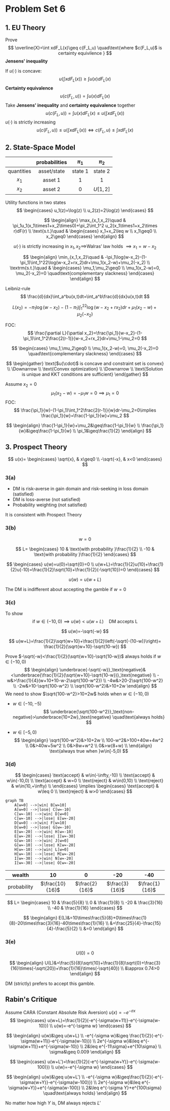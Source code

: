 # Problem Set 6

## 1. EU Theory

Prove
$$
\overline{X}=\int xdF_L(x)\geq c(F_L,u) \quad\text{where $c(F_L,u)$ is certainty equivilence }
$$
**Jensens' inequality**

If $u(\cdot)$ is concave:
$$
u(\int xdF_L(x))\geq\int u(x)dF_L(x)
$$
**Certainty equivalence**
$$
u(c(F_L,u))=\int u(x)dF_L(x)
$$
Take **Jensens' inequality** and **certainty equivalence** together
$$
u(c(F_L,u))=\int u(x)dF_L(x)\leq u(\int xdF_L(x))
$$
$u(\cdot)$ is strictly increasing 
$$
u(c(F_L,u))\leq u(\int xdF_L(x)) \iff c(F_L,u)\leq\int xdF_L(x) 
$$

## 2. State-Space Model

|            | probabilities | $\pi_1$ | $\pi_2$  |
| :--------: | :-----------: | :-----: | :------: |
| quantities |  asset/state  | state 1 | state 2  |
|   $x_1$    |    asset 1    |   $1$   |   $1$    |
|   $x_2$    |    asset 2    |   $0$   | $U[1,2]$ |

Utility functions in two states
$$
\begin{cases}
u_1(z)=\log(z) \\
u_2(z)=2\log(z)
\end{cases}
$$

$$
\begin{align}
\max_{x_1,x_2}\quad & \pi_1u_1(x_1\times1+x_2\times0)+\pi_2\int_1^2 u_2(x_1\times1+x_2\times r)dF(r) \\
\text{s.t.}\quad &
\begin{cases}
x_1+x_2\leq w \\
x_1\geq0 \\
x_2\geq0
\end{cases}
\end{align}
$$

$$
\text{$u(\cdot)$ is strictly increasing in $x_1, x_2\implies$Walras' law holds $\implies x_1=w-x_2$ }
$$

$$
\begin{align}
\min_{x_1,x_2}\quad & -\pi_1\log(w-x_2)-(1-\pi_1)\int_1^22\log(w-x_2+rx_2)dr+\mu_1(x_2-w)+\mu_2(-x_2) \\
\textrm{s.t.}\quad &
\begin{cases}
\mu_1,\mu_2\geq0 \\
\mu_1(x_2-w)=0, \mu_2(-x_2)=0 \quad\text{complementary slackness}
\end{cases}
\end{align}
$$

Leibniz-rule
$$
\frac{d}{dx}\int_a^bu(x,t)dt=\int_a^b\frac{d}{dx}u(x,t)dt
$$

$$
L(x_2)=-\pi_1\log(w-x_2)-(1-\pi_1)\int_1^22\log(w-x_2+rx_2)dr+\mu_1(x_2-w)+\mu_2(-x_2)
$$

FOC:
$$
\frac{\partial L}{\partial x_2}=\frac{\pi_1}{w-x_2}-(1-\pi_1)\int_1^2\frac{2(r-1)}{w-x_2+rx_2}dr+\mu_1-\mu_2=0
$$

$$
\begin{cases}
\mu_1,\mu_2\geq0 \\
\mu_1(x_2-w)=0, \mu_2(-x_2)=0 \quad\text{complementary slackness}
\end{cases}
$$

$$
\begin{gather}
\text{$u(\cdot)$ is concave and constraint set is convex} \\
\Downarrow \\
\text{Convex optimization} \\
\Downarrow \\
\text{Solution is unique and KKT conditions are sufficient}
\end{gather}
$$

Assume $x_2=0$
$$
\mu_1(x_2-w)=-\mu_1w=0\implies\mu_1=0
$$
FOC:
$$
\frac{\pi_1}{w}-(1-\pi_1)\int_1^2\frac{2(r-1)}{w}dr-\mu_2=0\implies
\frac{\pi_1}{w}=\frac{1-\pi_1}{w}+\mu_2
$$

$$
\begin{align}
\frac{1-\pi_1}{w}+\mu_2&\geq\frac{1-\pi_1}{w} \\
\frac{\pi_1}{w}&\geq\frac{1-\pi_1}{w} \\
\pi_1&\geq\frac{1}{2}
\end{align}
$$

## 3. Prospect Theory

$$
u(x)=
\begin{cases}
\sqrt{x}, & x\geq0 \\
-\sqrt{-x}, & x<0
\end{cases}
$$

### 3(a)

* DM is risk-averse in gain domain and risk-seeking in loss domain (satisfied)
* DM is loss-averse (not satisfied)
* Probability weighting (not satisfied)

It is consistent with Prospect Theory

### 3(b)

$$
w=0
$$

$$
L=
\begin{cases}
10 & \text{with probability }\frac{1}{2} \\
-10 & \text{with probability }\frac{1}{2}
\end{cases}
$$

$$
\begin{cases}
u(w)=u(0)=\sqrt{0}=0 \\
u(w+L)=\frac{1}{2}u(10)+\frac{1}{2}u(-10)=\frac{1}{2}\sqrt{10}+\frac{1}{2}(-\sqrt{10})=0
\end{cases}
$$

$$
u(w)=u(w+L)
$$

The DM is indifferent about accepting the gamble if $w=0$ 

### 3(c)

To show
$$
\text{if } w\in(-10,0)\implies u(w)<u(w+L)\quad\text{DM accepts L}
$$

$$
u(w)=-\sqrt{-w}
$$

$$
u(w+L)=\frac{1}{2}\sqrt{w+10}+\frac{1}{2}\left(-\sqrt{-(10-w)}\right)=
\frac{1}{2}(\sqrt{w+10}-\sqrt{10-w})
$$

Prove $-\sqrt{-w}<\frac{1}{2}(\sqrt{w+10}-\sqrt{10-w})$ always holds if $w\in(-10,0)$ 
$$
\begin{align}
\underbrace{-\sqrt{-w}}_\text{negative}&<\underbrace{\frac{1}{2}(\sqrt{w+10}-\sqrt{10-w})}_\text{negative} \\
-w&>\frac{1}{4}(w+10+10-w-2\sqrt{100-w^2}) \\
-4w&>20-2\sqrt{100-w^2} \\
-2w&>10-\sqrt{100-w^2} \\
\sqrt{100-w^2}&>10+2w
\end{align}
$$
We need to show $\sqrt{100-w^2}>10+2w$ holds when $w\in(-10,0)$ 

* $w\in(-10,-5)$ 
  $$
  \underbrace{\sqrt{100-w^2}}_\text{non-negative}>\underbrace{10+2w}_\text{negative} 
  \quad\text{always holds}
  $$

* $w\in[-5, 0)$ 
  $$
  \begin{align}
  \sqrt{100-w^2}&>10+2w \\
  100-w^2&>100+40w+4w^2 \\
  0&>40w+5w^2 \\
  0&>8w+w^2 \\
  0&>w(8+w) \\
  \end{align}
  \text{always true when }w\in[-5,0)
  $$

### 3(d)

$$
\begin{cases}
\text{accept} & w\in(-\infty,-10) \\
\text{accept} & w\in(-10,0) \\
\text{accept} & w=0 \\
\text{reject} & w\in(0,10) \\
\text{reject} & w\in(10,+\infty) \\
\end{cases}
\implies
\begin{cases}
\text{accept} & w\leq 0 \\
\text{reject} & w>0
\end{cases}
$$

```mermaid
graph TB
	A[w=0] -->|win| B[w=10]
	A[w=0] -->|lose| C[w=-10]
	C[w=-10] -->|win| D[w=0]
	C[w=-10] -->|lose| E[w=-20]
	D[w=0] -->|win| F[w=10]
	D[w=0] -->|lose| G[w=-10]
	E[w=-20] -->|win| H[w=-10]
	E[w=-20] -->|lose| I[w=-30]
	G[w=-10] -->|win| J[w=0]
	G[w=-10] -->|lose| K[w=-20]
	H[w=-10] -->|win| L[w=0]
	H[w=-10] -->|lose| M[w=-20]
	I[w=-30] -->|win| N[w=-20]
	I[w=-30] -->|lose| O[w=-20]
```

|   wealth    |       10        |       0        |      -20       |      -40       |
| :---------: | :-------------: | :------------: | :------------: | :------------: |
| probability | $\frac{10}{16}$ | $\frac{2}{16}$ | $\frac{3}{16}$ | $\frac{1}{16}$ |

$$
L=
\begin{cases}
10 & \frac{5}{8} \\
0 & \frac{1}{8} \\
-20 & \frac{3}{16} \\
-40 & \frac{1}{16}
\end{cases}
$$

$$
\begin{align}
E(L)&=10\times\frac{5}{8}+0\times\frac{1}{8}-20\times\frac{3}{16}-40\times\frac{1}{16} \\
&=\frac{25}{4}-\frac{15}{4}-\frac{5}{2} \\
&=0
\end{align}
$$

### 3(e)

$$
U(0)=0
$$

$$
\begin{align}
U(L)&=\frac{5}{8}\sqrt{10}+\frac{1}{8}\sqrt{0}+\frac{3}{16}\times(-\sqrt{20})+\frac{1}{16}\times(-\sqrt{40}) \\
&\approx 0.74>0
\end{align}
$$

DM (strictly) prefers to accept  this gamble.



## Rabin's Critique

Assume CARA (Constant Absolute Risk Aversion) $u(x)=-e^{-\sigma x}$
$$
\begin{cases}
u(w+L)=\frac{1}{2}(-e^{-\sigma(w+11)}-e^{-\sigma(w-10)}) \\
u(w)=-e^{-\sigma w}
\end{cases}
$$

$$
\begin{align}
u(w)&\geq u(w+L) \\
-e^{-\sigma w}&\geq \frac{1}{2}(-e^{-\sigma(w+11)}-e^{-\sigma(w-10)}) \\
2e^{-\sigma w}&\leq e^{-\sigma(w+11)}+e^{-\sigma(w-10)} \\
2&\leq e^{-11\sigma}+e^{10\sigma} \\
\sigma&\geq 0.009
\end{align}
$$

$$
\begin{cases}
u(w+L')=\frac{1}{2}(-e^{-\sigma(w+Y)}-e^{-\sigma(w-100)}) \\
u(w)=-e^{-\sigma w}
\end{cases}
$$

$$
\begin{align}
u(w)&\geq u(w+L') \\
-e^{-\sigma w}&\geq\frac{1}{2}(-e^{-\sigma(w+Y)}-e^{-\sigma(w-100)}) \\
2e^{-\sigma w}&\leq e^{-\sigma(w+Y)}+e^{-\sigma(w-100)} \\
2&\leq e^{-\sigma Y}+e^{100\sigma} \quad\text{always holds}
\end{align}
$$

No matter how high $Y$ is, DM always rejects $L'$ 

